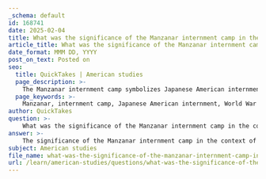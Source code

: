```yaml
---
_schema: default
id: 168741
date: 2025-02-04
title: What was the significance of the Manzanar internment camp in the context of Japanese American internment?
article_title: What was the significance of the Manzanar internment camp in the context of Japanese American internment?
date_format: MMM DD, YYYY
post_on_text: Posted on
seo:
  title: QuickTakes | American studies
  page_description: >-
    The Manzanar internment camp symbolizes Japanese American internment during WWII, highlighting themes of civil rights, racial discrimination, cultural identity, and the legal ramifications of wartime government policies.
  page_keywords: >-
    Manzanar, internment camp, Japanese American internment, World War II, civil rights, racial discrimination, Executive Order 9066, Korematsu v. United States, cultural identity, community resilience, legal implications, historical context, National Historic Site, government policies, social justice
author: QuickTakes
question: >-
    What was the significance of the Manzanar internment camp in the context of Japanese American internment?
answer: >-
    The significance of the Manzanar internment camp in the context of Japanese American internment during World War II is multifaceted, reflecting broader themes of civil rights, racial discrimination, and the impact of government policies on individuals and communities.\n\n1. **Historical Context**: Manzanar was one of ten internment camps established following the issuance of Executive Order 9066 by President Franklin D. Roosevelt. This order authorized the military to designate certain areas as military zones and remove individuals deemed a threat, leading to the forced relocation of approximately 120,000 Japanese Americans, two-thirds of whom were U.S. citizens. Manzanar, located in California's Owens Valley, housed over 10,000 internees at its peak, making it one of the largest camps.\n\n2. **Living Conditions**: The camp was characterized by harsh living conditions, including inadequate housing, limited access to resources, and poor sanitation. Families lived in small, poorly insulated barracks with minimal furnishings, and communal facilities often lacked privacy. These conditions contributed to significant hardships and health issues among the internees, highlighting the injustices faced by Japanese Americans during this period.\n\n3. **Cultural Identity and Community Resilience**: Despite the oppressive environment, internees at Manzanar worked to maintain their cultural identity and community ties. They organized social, educational, and cultural activities, which helped foster a sense of community and resilience in the face of adversity. This aspect of life in the camp is crucial for understanding how Japanese Americans navigated their identities during a time of intense racial discrimination.\n\n4. **Legal and Ethical Implications**: The internment of Japanese Americans, including those at Manzanar, raised significant legal and ethical questions about civil liberties. The Korematsu v. United States case, which upheld the constitutionality of internment orders, is a landmark Supreme Court decision that continues to be referenced in discussions about racial discrimination and civil rights. The legacy of this case and the internment experience has influenced contemporary debates on government policies and the protection of civil liberties.\n\n5. **Commemoration and Education**: Today, Manzanar is designated as a National Historic Site, serving as a reminder of the injustices faced by Japanese Americans and the importance of protecting civil liberties. It provides a space for education and reflection on the consequences of wartime hysteria and racial prejudice, emphasizing the need for vigilance in safeguarding the rights of all individuals.\n\nIn summary, the significance of the Manzanar internment camp lies not only in its role as a site of confinement but also as a symbol of the broader struggles for civil rights, cultural identity, and social justice faced by Japanese Americans during and after World War II. The experiences of those interned at Manzanar continue to resonate in discussions about immigration, citizenship, and the protection of civil liberties in contemporary society.
subject: American studies
file_name: what-was-the-significance-of-the-manzanar-internment-camp-in-the-context-of-japanese-american-internment.md
url: /learn/american-studies/questions/what-was-the-significance-of-the-manzanar-internment-camp-in-the-context-of-japanese-american-internment
---
```


&nbsp;